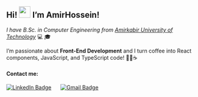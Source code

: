 <h2>Hi! <img src="https://raw.githubusercontent.com/MartinHeinz/MartinHeinz/master/wave.gif" width="30px"> I’m AmirHossein!</h2>

<p><em>I have B.Sc. in Computer Engineering from <a href="https://aut.ac.ir/" target="_blank" rel="noopener noreferrer">Amirkabir University of Technology</a> </em> 💻 🎓</p>
<p>I’m passionate about <strong>Front-End Development</strong> and I turn coffee into React components, JavaScript, and TypeScript code! 🧑‍💻☕</p>

<h4>Contact me:</h4>
<a href="https://www.linkedin.com/in/AmirhosseinSarahang/" style="display:inline-block; margin-right:10px;">
    <img src="https://img.shields.io/badge/LinkedIn-blue?style=for-the-badge&logo=linkedin&logoColor=white" alt="LinkedIn Badge"/>
</a>
<a href="mailto:amirsarahng@gmail.com" style="display:inline-block; margin-left:10px;">
    <img src="https://img.shields.io/badge/Gmail-red?style=for-the-badge&logo=gmail&logoColor=white" alt="Gmail Badge"/>
</a>
